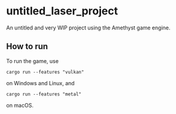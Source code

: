 # untitled_laser_project

An untitled and very WIP project using the Amethyst game engine.

## How to run

To run the game, use

```
cargo run --features "vulkan"
```

on Windows and Linux, and

```
cargo run --features "metal"
```

on macOS.
